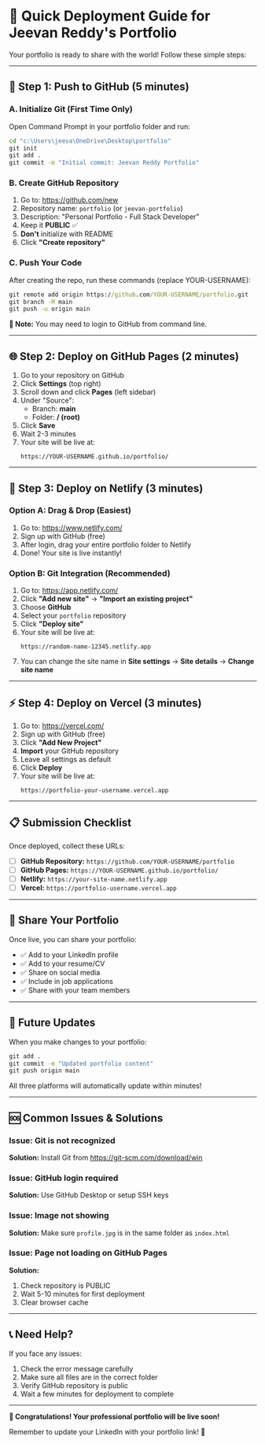 # 🚀 Quick Deployment Guide for Jeevan Reddy's Portfolio

Your portfolio is ready to share with the world! Follow these simple steps:

---

## 🎯 Step 1: Push to GitHub (5 minutes)

### A. Initialize Git (First Time Only)
Open Command Prompt in your portfolio folder and run:

```cmd
cd "c:\Users\jeeva\OneDrive\Desktop\portfolio"
git init
git add .
git commit -m "Initial commit: Jeevan Reddy Portfolio"
```

### B. Create GitHub Repository
1. Go to: https://github.com/new
2. Repository name: `portfolio` (or `jeevan-portfolio`)
3. Description: "Personal Portfolio - Full Stack Developer"
4. Keep it **PUBLIC** ✅
5. **Don't** initialize with README
6. Click **"Create repository"**

### C. Push Your Code
After creating the repo, run these commands (replace YOUR-USERNAME):

```cmd
git remote add origin https://github.com/YOUR-USERNAME/portfolio.git
git branch -M main
git push -u origin main
```

**📝 Note:** You may need to login to GitHub from command line.

---

## 🌐 Step 2: Deploy on GitHub Pages (2 minutes)

1. Go to your repository on GitHub
2. Click **Settings** (top right)
3. Scroll down and click **Pages** (left sidebar)
4. Under "Source":
   - Branch: **main**
   - Folder: **/ (root)**
5. Click **Save**
6. Wait 2-3 minutes
7. Your site will be live at:
   ```
   https://YOUR-USERNAME.github.io/portfolio/
   ```

---

## 🎨 Step 3: Deploy on Netlify (3 minutes)

### Option A: Drag & Drop (Easiest)
1. Go to: https://www.netlify.com/
2. Sign up with GitHub (free)
3. After login, drag your entire portfolio folder to Netlify
4. Done! Your site is live instantly!

### Option B: Git Integration (Recommended)
1. Go to: https://app.netlify.com/
2. Click **"Add new site"** → **"Import an existing project"**
3. Choose **GitHub**
4. Select your `portfolio` repository
5. Click **"Deploy site"**
6. Your site will be live at:
   ```
   https://random-name-12345.netlify.app
   ```
7. You can change the site name in **Site settings** → **Site details** → **Change site name**

---

## ⚡ Step 4: Deploy on Vercel (3 minutes)

1. Go to: https://vercel.com/
2. Sign up with GitHub (free)
3. Click **"Add New Project"**
4. **Import** your GitHub repository
5. Leave all settings as default
6. Click **Deploy**
7. Your site will be live at:
   ```
   https://portfolio-your-username.vercel.app
   ```

---

## 📋 Submission Checklist

Once deployed, collect these URLs:

- [ ] **GitHub Repository:** `https://github.com/YOUR-USERNAME/portfolio`
- [ ] **GitHub Pages:** `https://YOUR-USERNAME.github.io/portfolio/`
- [ ] **Netlify:** `https://your-site-name.netlify.app`
- [ ] **Vercel:** `https://portfolio-username.vercel.app`

---

## 🎉 Share Your Portfolio

Once live, you can share your portfolio:
- ✅ Add to your LinkedIn profile
- ✅ Add to your resume/CV
- ✅ Share on social media
- ✅ Include in job applications
- ✅ Share with your team members

---

## 🔄 Future Updates

When you make changes to your portfolio:

```cmd
git add .
git commit -m "Updated portfolio content"
git push origin main
```

All three platforms will automatically update within minutes!

---

## 🆘 Common Issues & Solutions

### Issue: Git is not recognized
**Solution:** Install Git from https://git-scm.com/download/win

### Issue: GitHub login required
**Solution:** Use GitHub Desktop or setup SSH keys

### Issue: Image not showing
**Solution:** Make sure `profile.jpg` is in the same folder as `index.html`

### Issue: Page not loading on GitHub Pages
**Solution:** 
1. Check repository is PUBLIC
2. Wait 5-10 minutes for first deployment
3. Clear browser cache

---

## 📞 Need Help?

If you face any issues:
1. Check the error message carefully
2. Make sure all files are in the correct folder
3. Verify GitHub repository is public
4. Wait a few minutes for deployment to complete

---

**🎊 Congratulations! Your professional portfolio will be live soon!**

Remember to update your LinkedIn with your portfolio link! 🔗
